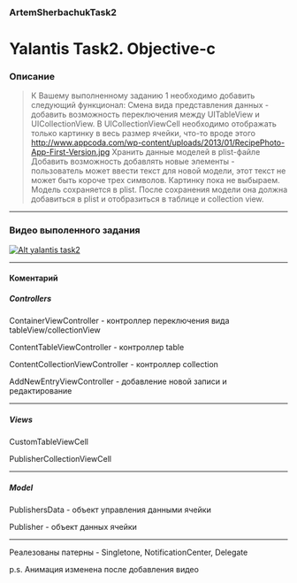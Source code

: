 ### ArtemSherbachukTask2

# Yalantis Task2.  Objective-c  

### Описание
> К Вашему выполненному заданию 1 необходимо добавить следующий функционал:
Смена вида представления данных - добавить возможность переключения между UITableView и UICollectionView. В UICollectionViewCell необходимо отображать только картинку в весь размер ячейки, что-то вроде этого http://www.appcoda.com/wp-content/uploads/2013/01/RecipePhoto-App-First-Version.jpg
Хранить данные моделей в plist-файле
Добавить возможность добавлять новые элементы - пользователь может ввести текст для новой модели, этот текст не может быть короче трех символов. Картинку пока не выбыраем. Модель сохраняется в plist. После сохранения модели она должна добавиться в plist и отобразиться в таблице и collection view. 

***

### Видео выполенного задания

[![Alt yalantis task2](https://encrypted-tbn3.gstatic.com/images?q=tbn:ANd9GcQNshbZ6U1POND3Vy-ROGbcife1NwDgB6OTrAOMKsUUDAu_1iy7)](https://www.youtube.com/watch?v=hTcwhxhfwmc&feature=youtu.be)


***

#### Коментарий
##### Controllers

ContainerViewController - контроллер переключения вида tableView/collectionView

ContentTableViewController - контроллер table

ContentCollectionViewController -  контроллер collection

AddNewEntryViewController - добавление новой записи и редактирование

***

##### Views
CustomTableViewCell

PublisherCollectionViewCell

***
##### Model
PublishersData - объект управления данными ячейки

Publisher - объект данных ячейки
***

Реалезованы патерны - Singletone, NotificationCenter, Delegate

p.s. Анимация изменeна после добавления видео


